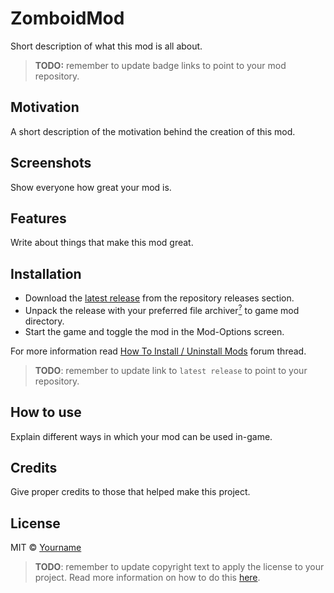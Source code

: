 # ZomboidMod

Short description of what this mod is all about.

> **TODO:** remember to update badge links to point to your mod repository.

## Motivation

A short description of the motivation behind the creation of this mod.

## Screenshots

Show everyone how great your mod is.

## Features

Write about things that make this mod great.

## Installation

- Download the [latest release](https://github.com/yooksi/pz-zmod/releases/latest) from the repository releases section.
- Unpack the release with your preferred file archiver[<sup>?</sup>](a "rar, zip, 7zip, etc.") to game mod directory.
- Start the game and toggle the mod in the Mod-Options screen.

For more information read [How To Install / Uninstall Mods](https://theindiestone.com/forums/index.php?/topic/1395-how-to-install-uninstall-mods/) forum thread.

> **TODO**: remember to update link to `latest release` to point to your repository.

## How to use
Explain different ways in which your mod can be used in-game.

## Credits

Give proper credits to those that helped make this project.

## License

MIT © [Yourname](https://github.com/cocolabs)

> **TODO**: remember to update copyright text to apply the license to your project.
> Read more information on how to do this [here](https://github.com/cocolabs/pz-zmod#license).
